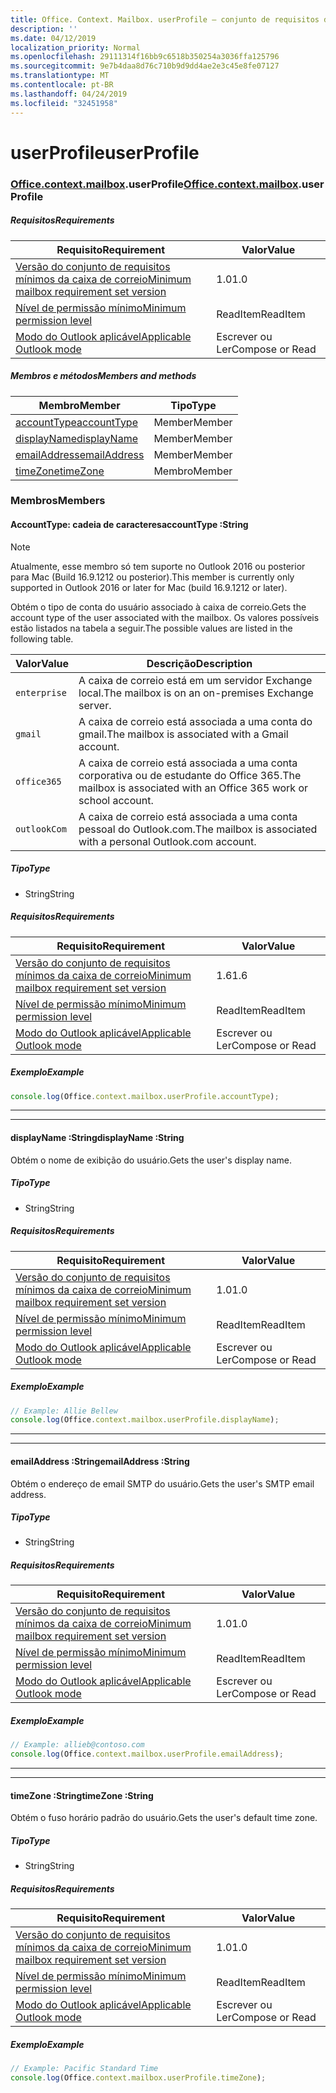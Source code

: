 ```yaml
---
title: Office. Context. Mailbox. userProfile – conjunto de requisitos de visualização
description: ''
ms.date: 04/12/2019
localization_priority: Normal
ms.openlocfilehash: 29111314f16bb9c6518b350254a3036ffa125796
ms.sourcegitcommit: 9e7b4daa8d76c710b9d9dd4ae2e3c45e8fe07127
ms.translationtype: MT
ms.contentlocale: pt-BR
ms.lasthandoff: 04/24/2019
ms.locfileid: "32451958"
---
```

# <a name="userprofile"></a><span data-ttu-id="09315-102">userProfile</span><span class="sxs-lookup"><span data-stu-id="09315-102">userProfile</span></span>

### <a name="officeofficemdcontextofficecontextmdmailboxofficecontextmailboxmduserprofile"></a><span data-ttu-id="09315-103">[Office](Office.md)[.context](Office.context.md)[.mailbox](Office.context.mailbox.md).userProfile</span><span class="sxs-lookup"><span data-stu-id="09315-103">[Office](Office.md)[.context](Office.context.md)[.mailbox](Office.context.mailbox.md).userProfile</span></span>

##### <a name="requirements"></a><span data-ttu-id="09315-104">Requisitos</span><span class="sxs-lookup"><span data-stu-id="09315-104">Requirements</span></span>

|<span data-ttu-id="09315-105">Requisito</span><span class="sxs-lookup"><span data-stu-id="09315-105">Requirement</span></span>| <span data-ttu-id="09315-106">Valor</span><span class="sxs-lookup"><span data-stu-id="09315-106">Value</span></span>|
|---|---|
|[<span data-ttu-id="09315-107">Versão do conjunto de requisitos mínimos da caixa de correio</span><span class="sxs-lookup"><span data-stu-id="09315-107">Minimum mailbox requirement set version</span></span>](/office/dev/add-ins/reference/requirement-sets/outlook-api-requirement-sets)| <span data-ttu-id="09315-108">1.0</span><span class="sxs-lookup"><span data-stu-id="09315-108">1.0</span></span>|
|[<span data-ttu-id="09315-109">Nível de permissão mínimo</span><span class="sxs-lookup"><span data-stu-id="09315-109">Minimum permission level</span></span>](/outlook/add-ins/understanding-outlook-add-in-permissions)| <span data-ttu-id="09315-110">ReadItem</span><span class="sxs-lookup"><span data-stu-id="09315-110">ReadItem</span></span>|
|[<span data-ttu-id="09315-111">Modo do Outlook aplicável</span><span class="sxs-lookup"><span data-stu-id="09315-111">Applicable Outlook mode</span></span>](/outlook/add-ins/#extension-points)| <span data-ttu-id="09315-112">Escrever ou Ler</span><span class="sxs-lookup"><span data-stu-id="09315-112">Compose or Read</span></span>|

##### <a name="members-and-methods"></a><span data-ttu-id="09315-113">Membros e métodos</span><span class="sxs-lookup"><span data-stu-id="09315-113">Members and methods</span></span>

| <span data-ttu-id="09315-114">Membro</span><span class="sxs-lookup"><span data-stu-id="09315-114">Member</span></span> | <span data-ttu-id="09315-115">Tipo</span><span class="sxs-lookup"><span data-stu-id="09315-115">Type</span></span> |
|--------|------|
| [<span data-ttu-id="09315-116">accountType</span><span class="sxs-lookup"><span data-stu-id="09315-116">accountType</span></span>](#accounttype-string) | <span data-ttu-id="09315-117">Member</span><span class="sxs-lookup"><span data-stu-id="09315-117">Member</span></span> |
| [<span data-ttu-id="09315-118">displayName</span><span class="sxs-lookup"><span data-stu-id="09315-118">displayName</span></span>](#displayname-string) | <span data-ttu-id="09315-119">Member</span><span class="sxs-lookup"><span data-stu-id="09315-119">Member</span></span> |
| [<span data-ttu-id="09315-120">emailAddress</span><span class="sxs-lookup"><span data-stu-id="09315-120">emailAddress</span></span>](#emailaddress-string) | <span data-ttu-id="09315-121">Member</span><span class="sxs-lookup"><span data-stu-id="09315-121">Member</span></span> |
| [<span data-ttu-id="09315-122">timeZone</span><span class="sxs-lookup"><span data-stu-id="09315-122">timeZone</span></span>](#timezone-string) | <span data-ttu-id="09315-123">Membro</span><span class="sxs-lookup"><span data-stu-id="09315-123">Member</span></span> |

### <a name="members"></a><span data-ttu-id="09315-124">Membros</span><span class="sxs-lookup"><span data-stu-id="09315-124">Members</span></span>

####  <a name="accounttype-string"></a><span data-ttu-id="09315-125">AccountType: cadeia de caracteres</span><span class="sxs-lookup"><span data-stu-id="09315-125">accountType :String</span></span>

> [!NOTE]
> <span data-ttu-id="09315-126">Atualmente, esse membro só tem suporte no Outlook 2016 ou posterior para Mac (Build 16.9.1212 ou posterior).</span><span class="sxs-lookup"><span data-stu-id="09315-126">This member is currently only supported in Outlook 2016 or later for Mac (build 16.9.1212 or later).</span></span>

<span data-ttu-id="09315-127">Obtém o tipo de conta do usuário associado à caixa de correio.</span><span class="sxs-lookup"><span data-stu-id="09315-127">Gets the account type of the user associated with the mailbox.</span></span> <span data-ttu-id="09315-128">Os valores possíveis estão listados na tabela a seguir.</span><span class="sxs-lookup"><span data-stu-id="09315-128">The possible values are listed in the following table.</span></span>

| <span data-ttu-id="09315-129">Valor</span><span class="sxs-lookup"><span data-stu-id="09315-129">Value</span></span> | <span data-ttu-id="09315-130">Descrição</span><span class="sxs-lookup"><span data-stu-id="09315-130">Description</span></span> |
|-------|-------------|
| `enterprise` | <span data-ttu-id="09315-131">A caixa de correio está em um servidor Exchange local.</span><span class="sxs-lookup"><span data-stu-id="09315-131">The mailbox is on an on-premises Exchange server.</span></span> |
| `gmail` | <span data-ttu-id="09315-132">A caixa de correio está associada a uma conta do gmail.</span><span class="sxs-lookup"><span data-stu-id="09315-132">The mailbox is associated with a Gmail account.</span></span> |
| `office365` | <span data-ttu-id="09315-133">A caixa de correio está associada a uma conta corporativa ou de estudante do Office 365.</span><span class="sxs-lookup"><span data-stu-id="09315-133">The mailbox is associated with an Office 365 work or school account.</span></span> |
| `outlookCom` | <span data-ttu-id="09315-134">A caixa de correio está associada a uma conta pessoal do Outlook.com.</span><span class="sxs-lookup"><span data-stu-id="09315-134">The mailbox is associated with a personal Outlook.com account.</span></span> |

##### <a name="type"></a><span data-ttu-id="09315-135">Tipo</span><span class="sxs-lookup"><span data-stu-id="09315-135">Type</span></span>

*   <span data-ttu-id="09315-136">String</span><span class="sxs-lookup"><span data-stu-id="09315-136">String</span></span>

##### <a name="requirements"></a><span data-ttu-id="09315-137">Requisitos</span><span class="sxs-lookup"><span data-stu-id="09315-137">Requirements</span></span>

|<span data-ttu-id="09315-138">Requisito</span><span class="sxs-lookup"><span data-stu-id="09315-138">Requirement</span></span>| <span data-ttu-id="09315-139">Valor</span><span class="sxs-lookup"><span data-stu-id="09315-139">Value</span></span>|
|---|---|
|[<span data-ttu-id="09315-140">Versão do conjunto de requisitos mínimos da caixa de correio</span><span class="sxs-lookup"><span data-stu-id="09315-140">Minimum mailbox requirement set version</span></span>](/office/dev/add-ins/reference/requirement-sets/outlook-api-requirement-sets)| <span data-ttu-id="09315-141">1.6</span><span class="sxs-lookup"><span data-stu-id="09315-141">1.6</span></span> |
|[<span data-ttu-id="09315-142">Nível de permissão mínimo</span><span class="sxs-lookup"><span data-stu-id="09315-142">Minimum permission level</span></span>](/outlook/add-ins/understanding-outlook-add-in-permissions)| <span data-ttu-id="09315-143">ReadItem</span><span class="sxs-lookup"><span data-stu-id="09315-143">ReadItem</span></span>|
|[<span data-ttu-id="09315-144">Modo do Outlook aplicável</span><span class="sxs-lookup"><span data-stu-id="09315-144">Applicable Outlook mode</span></span>](/outlook/add-ins/#extension-points)| <span data-ttu-id="09315-145">Escrever ou Ler</span><span class="sxs-lookup"><span data-stu-id="09315-145">Compose or Read</span></span>|

##### <a name="example"></a><span data-ttu-id="09315-146">Exemplo</span><span class="sxs-lookup"><span data-stu-id="09315-146">Example</span></span>

```javascript
console.log(Office.context.mailbox.userProfile.accountType);
```

---
---

####  <a name="displayname-string"></a><span data-ttu-id="09315-147">displayName :String</span><span class="sxs-lookup"><span data-stu-id="09315-147">displayName :String</span></span>

<span data-ttu-id="09315-148">Obtém o nome de exibição do usuário.</span><span class="sxs-lookup"><span data-stu-id="09315-148">Gets the user's display name.</span></span>

##### <a name="type"></a><span data-ttu-id="09315-149">Tipo</span><span class="sxs-lookup"><span data-stu-id="09315-149">Type</span></span>

*   <span data-ttu-id="09315-150">String</span><span class="sxs-lookup"><span data-stu-id="09315-150">String</span></span>

##### <a name="requirements"></a><span data-ttu-id="09315-151">Requisitos</span><span class="sxs-lookup"><span data-stu-id="09315-151">Requirements</span></span>

|<span data-ttu-id="09315-152">Requisito</span><span class="sxs-lookup"><span data-stu-id="09315-152">Requirement</span></span>| <span data-ttu-id="09315-153">Valor</span><span class="sxs-lookup"><span data-stu-id="09315-153">Value</span></span>|
|---|---|
|[<span data-ttu-id="09315-154">Versão do conjunto de requisitos mínimos da caixa de correio</span><span class="sxs-lookup"><span data-stu-id="09315-154">Minimum mailbox requirement set version</span></span>](/office/dev/add-ins/reference/requirement-sets/outlook-api-requirement-sets)| <span data-ttu-id="09315-155">1.0</span><span class="sxs-lookup"><span data-stu-id="09315-155">1.0</span></span>|
|[<span data-ttu-id="09315-156">Nível de permissão mínimo</span><span class="sxs-lookup"><span data-stu-id="09315-156">Minimum permission level</span></span>](/outlook/add-ins/understanding-outlook-add-in-permissions)| <span data-ttu-id="09315-157">ReadItem</span><span class="sxs-lookup"><span data-stu-id="09315-157">ReadItem</span></span>|
|[<span data-ttu-id="09315-158">Modo do Outlook aplicável</span><span class="sxs-lookup"><span data-stu-id="09315-158">Applicable Outlook mode</span></span>](/outlook/add-ins/#extension-points)| <span data-ttu-id="09315-159">Escrever ou Ler</span><span class="sxs-lookup"><span data-stu-id="09315-159">Compose or Read</span></span>|

##### <a name="example"></a><span data-ttu-id="09315-160">Exemplo</span><span class="sxs-lookup"><span data-stu-id="09315-160">Example</span></span>

```javascript
// Example: Allie Bellew
console.log(Office.context.mailbox.userProfile.displayName);
```

---
---

####  <a name="emailaddress-string"></a><span data-ttu-id="09315-161">emailAddress :String</span><span class="sxs-lookup"><span data-stu-id="09315-161">emailAddress :String</span></span>

<span data-ttu-id="09315-162">Obtém o endereço de email SMTP do usuário.</span><span class="sxs-lookup"><span data-stu-id="09315-162">Gets the user's SMTP email address.</span></span>

##### <a name="type"></a><span data-ttu-id="09315-163">Tipo</span><span class="sxs-lookup"><span data-stu-id="09315-163">Type</span></span>

*   <span data-ttu-id="09315-164">String</span><span class="sxs-lookup"><span data-stu-id="09315-164">String</span></span>

##### <a name="requirements"></a><span data-ttu-id="09315-165">Requisitos</span><span class="sxs-lookup"><span data-stu-id="09315-165">Requirements</span></span>

|<span data-ttu-id="09315-166">Requisito</span><span class="sxs-lookup"><span data-stu-id="09315-166">Requirement</span></span>| <span data-ttu-id="09315-167">Valor</span><span class="sxs-lookup"><span data-stu-id="09315-167">Value</span></span>|
|---|---|
|[<span data-ttu-id="09315-168">Versão do conjunto de requisitos mínimos da caixa de correio</span><span class="sxs-lookup"><span data-stu-id="09315-168">Minimum mailbox requirement set version</span></span>](/office/dev/add-ins/reference/requirement-sets/outlook-api-requirement-sets)| <span data-ttu-id="09315-169">1.0</span><span class="sxs-lookup"><span data-stu-id="09315-169">1.0</span></span>|
|[<span data-ttu-id="09315-170">Nível de permissão mínimo</span><span class="sxs-lookup"><span data-stu-id="09315-170">Minimum permission level</span></span>](/outlook/add-ins/understanding-outlook-add-in-permissions)| <span data-ttu-id="09315-171">ReadItem</span><span class="sxs-lookup"><span data-stu-id="09315-171">ReadItem</span></span>|
|[<span data-ttu-id="09315-172">Modo do Outlook aplicável</span><span class="sxs-lookup"><span data-stu-id="09315-172">Applicable Outlook mode</span></span>](/outlook/add-ins/#extension-points)| <span data-ttu-id="09315-173">Escrever ou Ler</span><span class="sxs-lookup"><span data-stu-id="09315-173">Compose or Read</span></span>|

##### <a name="example"></a><span data-ttu-id="09315-174">Exemplo</span><span class="sxs-lookup"><span data-stu-id="09315-174">Example</span></span>

```javascript
// Example: allieb@contoso.com
console.log(Office.context.mailbox.userProfile.emailAddress);
```

---
---

####  <a name="timezone-string"></a><span data-ttu-id="09315-175">timeZone :String</span><span class="sxs-lookup"><span data-stu-id="09315-175">timeZone :String</span></span>

<span data-ttu-id="09315-176">Obtém o fuso horário padrão do usuário.</span><span class="sxs-lookup"><span data-stu-id="09315-176">Gets the user's default time zone.</span></span>

##### <a name="type"></a><span data-ttu-id="09315-177">Tipo</span><span class="sxs-lookup"><span data-stu-id="09315-177">Type</span></span>

*   <span data-ttu-id="09315-178">String</span><span class="sxs-lookup"><span data-stu-id="09315-178">String</span></span>

##### <a name="requirements"></a><span data-ttu-id="09315-179">Requisitos</span><span class="sxs-lookup"><span data-stu-id="09315-179">Requirements</span></span>

|<span data-ttu-id="09315-180">Requisito</span><span class="sxs-lookup"><span data-stu-id="09315-180">Requirement</span></span>| <span data-ttu-id="09315-181">Valor</span><span class="sxs-lookup"><span data-stu-id="09315-181">Value</span></span>|
|---|---|
|[<span data-ttu-id="09315-182">Versão do conjunto de requisitos mínimos da caixa de correio</span><span class="sxs-lookup"><span data-stu-id="09315-182">Minimum mailbox requirement set version</span></span>](/office/dev/add-ins/reference/requirement-sets/outlook-api-requirement-sets)| <span data-ttu-id="09315-183">1.0</span><span class="sxs-lookup"><span data-stu-id="09315-183">1.0</span></span>|
|[<span data-ttu-id="09315-184">Nível de permissão mínimo</span><span class="sxs-lookup"><span data-stu-id="09315-184">Minimum permission level</span></span>](/outlook/add-ins/understanding-outlook-add-in-permissions)| <span data-ttu-id="09315-185">ReadItem</span><span class="sxs-lookup"><span data-stu-id="09315-185">ReadItem</span></span>|
|[<span data-ttu-id="09315-186">Modo do Outlook aplicável</span><span class="sxs-lookup"><span data-stu-id="09315-186">Applicable Outlook mode</span></span>](/outlook/add-ins/#extension-points)| <span data-ttu-id="09315-187">Escrever ou Ler</span><span class="sxs-lookup"><span data-stu-id="09315-187">Compose or Read</span></span>|

##### <a name="example"></a><span data-ttu-id="09315-188">Exemplo</span><span class="sxs-lookup"><span data-stu-id="09315-188">Example</span></span>

```javascript
// Example: Pacific Standard Time
console.log(Office.context.mailbox.userProfile.timeZone);
```
